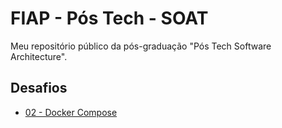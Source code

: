 # FIAP - Pós Tech - SOAT

Meu repositório público da pós-graduação "Pós Tech Software Architecture".

## Desafios

- [02 - Docker Compose](fase-01/disciplina-02-docker/desafio-individual/README.md)
